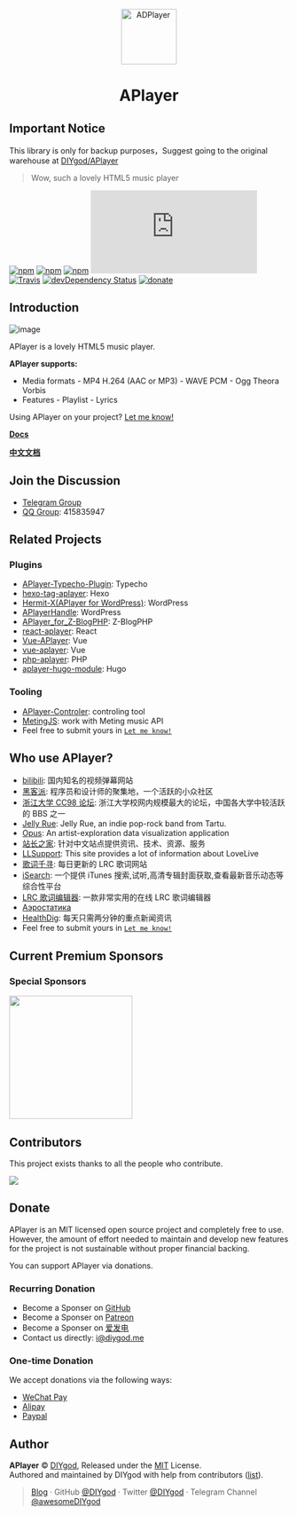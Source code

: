 <p align="center">
<img src="https://i.imgur.com/LnPvZvO.png" alt="ADPlayer" width="100">
</p>
<h1 align="center">APlayer</h1>

## Important Notice
This library is only for backup purposes，Suggest going to the original warehouse at [DIYgod/APlayer](https://github.com/DIYgod/APlayer)

> Wow, such a lovely HTML5 music player

[![npm](https://img.shields.io/npm/v/aplayer.svg?style=flat-square)](https://www.npmjs.com/package/aplayer)
[![npm](https://img.shields.io/npm/l/aplayer.svg?style=flat-square)](https://github.com/MoePlayer/APlayer/blob/master/LICENSE)
[![npm](https://img.shields.io/npm/dt/aplayer.svg?style=flat-square)](https://www.npmjs.com/package/aplayer)
[![size](https://badge-size.herokuapp.com/MoePlayer/APlayer/master/dist/APlayer.min.js?compression=gzip&style=flat-square)](https://github.com/MoePlayer/APlayer/tree/master/dist)
[![Travis](https://img.shields.io/travis/MoePlayer/APlayer.svg?style=flat-square)](https://travis-ci.org/MoePlayer/APlayer)
[![devDependency Status](https://img.shields.io/david/dev/MoePlayer/aplayer.svg?style=flat-square)](https://david-dm.org/MoePlayer/APlayer#info=devDependencies)
[![donate](https://img.shields.io/badge/$-donate-ff69b4.svg?style=flat-square)](https://github.com/MoePlayer/APlayer#donate)

## Introduction

![image](https://i.imgur.com/JDrJXCr.png)

APlayer is a lovely HTML5 music player.

**APlayer supports:**

-   Media formats - MP4 H.264 (AAC or MP3) - WAVE PCM - Ogg Theora Vorbis
-   Features - Playlist - Lyrics

Using APlayer on your project? [Let me know!](https://github.com/MoePlayer/APlayer/issues/79)

**[Docs](https://aplayer.js.org)**

**[中文文档](https://aplayer.js.org/#/zh-Hans/)**

## Join the Discussion

-   [Telegram Group](https://t.me/adplayer)
-   [QQ Group](https://shang.qq.com/wpa/qunwpa?idkey=bf22213ae0028a82e5adf3f286dfd4f01e0997dc9f1dcd8e831a0a85e799be17): 415835947

## Related Projects

### Plugins

-   [APlayer-Typecho-Plugin](https://github.com/zgq354/APlayer-Typecho-Plugin): Typecho
-   [hexo-tag-aplayer](https://github.com/grzhan/hexo-tag-aplayer): Hexo
-   [Hermit-X(APlayer for WordPress)](https://github.com/liwanglin12/Hermit-X): WordPress
-   [APlayerHandle](https://github.com/kn007/APlayerHandle): WordPress
-   [APlayer_for_Z-BlogPHP](https://github.com/fghrsh/APlayer_for_Z-BlogPHP): Z-BlogPHP
-   [react-aplayer](https://github.com/sabrinaluo/react-aplayer): React
-   [Vue-APlayer](https://github.com/SevenOutman/vue-aplayer): Vue
-   [vue-aplayer](https://github.com/MoeFE/vue-aplayer): Vue
-   [php-aplayer](https://github.com/Daryl-L/php-aplayer): PHP
-   [aplayer-hugo-module](https://github.com/Runzelee/aplayer-hugo-module): Hugo

### Tooling

-   [APlayer-Controler](https://github.com/Mashiro-Sorata/APlayer-Controler): controling tool
-   [MetingJS](https://github.com/metowolf/MetingJS): work with Meting music API
-   Feel free to submit yours in [`Let me know!`](https://github.com/MoePlayer/APlayer/issues/79)

## Who use APlayer?

-   [bilibili](https://www.bilibili.com/): 国内知名的视频弹幕网站
-   [黑客派](https://hacpai.com/): 程序员和设计师的聚集地，一个活跃的小众社区
-   [浙江大学 CC98 论坛](https://zh.wikipedia.org/wiki/CC98%E8%AE%BA%E5%9D%9B): 浙江大学校网内规模最大的论坛，中国各大学中较活跃的 BBS 之一
-   [Jelly Rue](http://jellyrue.com/): Jelly Rue, an indie pop-rock band from Tartu.
-   [Opus](http://www.opusopus.co/): An artist-exploration data visualization application
-   [站长之家](http://www.chinaz.com/15year/index.html): 针对中文站点提供资讯、技术、资源、服务
-   [LLSupport](https://www.lovelivesupport.com/): This site provides a lot of information about LoveLive
-   [歌词千寻](https://www.lrcgc.com/diy): 每日更新的 LRC 歌词网站
-   [iSearch](http://i.oppsu.cn): 一个提供 iTunes 搜索,试听,高清专辑封面获取,查看最新音乐动态等综合性平台
-   [LRC 歌词编辑器](https://github.com/MoeFE/Lyric): 一款非常实用的在线 LRC 歌词编辑器
-   [Аэростатика](https://aerostatica.ru/)
-   [HealthDig](https://healthdig.co): 每天只需两分钟的重点新闻资讯
-   Feel free to submit yours in [`Let me know!`](https://github.com/MoePlayer/APlayer/issues/79)

## Current Premium Sponsors

### Special Sponsors

<a href="https://www.dogecloud.com/?ref=dplayer" target="_blank">
    <img width="222px" src="https://player.dogecloud.com/img/logo_with_product3.png">
</a>

## Contributors

This project exists thanks to all the people who contribute.

<a href="https://github.com/MoePlayer/APlayer/graphs/contributors"><img src="https://opencollective.com/APlayer/contributors.svg?width=890" /></a>

## Donate

APlayer is an MIT licensed open source project and completely free to use. However, the amount of effort needed to maintain and develop new features for the project is not sustainable without proper financial backing.

You can support APlayer via donations.

### Recurring Donation

-   Become a Sponser on [GitHub](https://github.com/sponsors/DIYgod)
-   Become a Sponser on [Patreon](https://www.patreon.com/DIYgod)
-   Become a Sponser on [爱发电](https://afdian.net/@diygod)
-   Contact us directly: i@diygod.me

### One-time Donation

We accept donations via the following ways:

-   [WeChat Pay](https://diygod.me/images/wx.jpg)
-   [Alipay](https://diygod.me/images/zfb.jpg)
-   [Paypal](https://www.paypal.me/DIYgod)

## Author

**APlayer** © [DIYgod](https://github.com/DIYgod), Released under the [MIT](./LICENSE) License.<br>
Authored and maintained by DIYgod with help from contributors ([list](https://github.com/DIYgod/APlayer/contributors)).

> [Blog](https://diygod.me) · GitHub [@DIYgod](https://github.com/DIYgod) · Twitter [@DIYgod](https://twitter.com/DIYgod) · Telegram Channel [@awesomeDIYgod](https://t.me/awesomeDIYgod)
